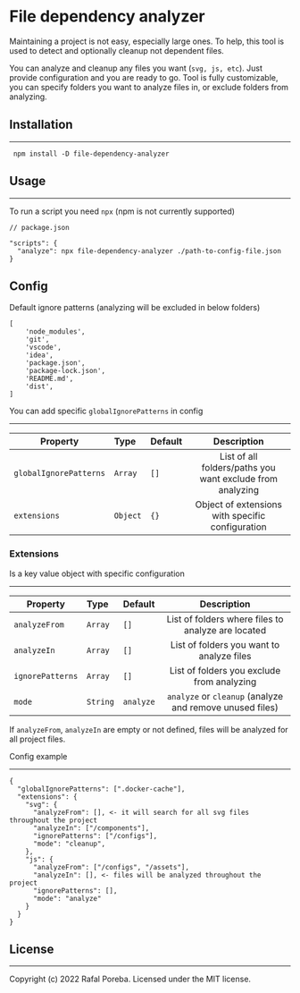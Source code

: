 # File dependency analyzer

Maintaining a project is not easy, especially large ones.
To help, this tool is used to detect and optionally cleanup not dependent files.

You can analyze and cleanup any files you want (`svg, js, etc`). Just provide configuration and you are ready to go.
Tool is fully customizable, you can specify folders you want to analyze files in, or exclude folders from analyzing.

## Installation

---


```
 npm install -D file-dependency-analyzer
```

## Usage

---

To run a script you need `npx` (npm is not currently supported)

```
// package.json

"scripts": {
  "analyze": npx file-dependency-analyzer ./path-to-config-file.json
}

```

## Config

Default ignore patterns (analyzing will be excluded in below folders)
```
[
    'node_modules',
    'git',
    'vscode',
    'idea',
    'package.json',
    'package-lock.json',
    'README.md',
    'dist',
]
```

You can add specific `globalIgnorePatterns` in config

---

| Property             | Type    | Default |                        Description                        |
|----------------------|:--------|:------|:---------------------------------------------------------:|
| `globalIgnorePatterns` | `Array` | `[]`  | List of all folders/paths you want exclude from analyzing |
| `extensions`           | `Object` | `{}`  |      Object of extensions with specific configuration     |


### Extensions
Is a key value object with specific configuration

---


| Property         | Type     | Default   |                          Description                          |
|------------------|:---------|:----------|:-------------------------------------------------------------:|
| `analyzeFrom`    | `Array`  | `[]`      | List of folders where files to analyze are located |
| `analyzeIn`      | `Array`  | `[]`      |           List of folders you want to analyze files           |
| `ignorePatterns` | `Array`  | `[]`      |          List of folders you exclude from analyzing           |
| `mode`           | `String` | `analyze` |   `analyze` or `cleanup` (analyze and remove unused files)    |

If `analyzeFrom`, `analyzeIn` are empty or not defined, files will be analyzed for all project files.

Config example

---

```
{
  "globalIgnorePatterns": [".docker-cache"],
  "extensions": {
    "svg": {
      "analyzeFrom": [], <- it will search for all svg files throughout the project
      "analyzeIn": ["/components"],
      "ignorePatterns": ["/configs"],
      "mode": "cleanup",
    },
    "js": {
      "analyzeFrom": ["/configs", "/assets"],
      "analyzeIn": [], <- files will be analyzed throughout the project
      "ignorePatterns": [],
      "mode": "analyze"
    }
  }
}

```

## License

---
Copyright (c) 2022 Rafal Poreba. Licensed under the MIT license.
